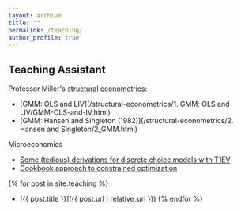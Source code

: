 ```yaml
---
layout: archive
title: ""
permalink: /teaching/
author_profile: true
---
```


## Teaching Assistant

Professor Miller's [structural econometrics](https://comlabgames.com/structuraleconometrics/):
- [GMM: OLS and LIV](/structural-econometrics/1. GMM; OLS and LIV/GMM-OLS-and-IV.html)
- [GMM: Hansen and Singleton (1982)](/structural-econometrics/2. Hansen and Singleton/2_GMM.html)

Microeconomics
- [Some (tedious) derivations for discrete choice models with T1EV](/_teaching/derivation_t1ev.md)
- [Cookbook approach to constrained optimization](/_teaching/constrained_optimization.md)

{% for post in site.teaching %}
- [{{ post.title }}]({{ post.url | relative_url }})
{% endfor %}
